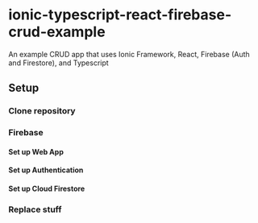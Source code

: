 # ionic-typescript-react-firebase-crud-example
An example CRUD app that uses Ionic Framework, React, Firebase (Auth and Firestore), and Typescript

## Setup

### Clone repository

### Firebase
#### Set up Web App
#### Set up Authentication
#### Set up Cloud Firestore

### Replace stuff
